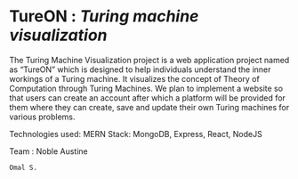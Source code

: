 
# TureON  : *Turing machine visualization*


The Turing Machine Visualization project is a web application project named as
“TureON” which is designed to help individuals understand the inner workings of
a Turing machine. It visualizes the concept of Theory of Computation through
Turing Machines. We plan to implement a website so that users can create an
account after which a platform will be provided for them where they can create,
save and update their own Turing machines for various problems.

Technologies used: MERN Stack: MongoDB, Express, React, NodeJS

Team : 
    Noble Austine
    
    Omal S.
